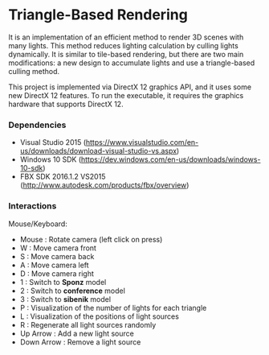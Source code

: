 # Triangle-Based Rendering
It is an implementation of an efficient method to render 3D scenes with many lights. This method reduces lighting calculation by culling lights dynamically. It is similar to tile-based rendering, but there are two main modifications: a new design to accumulate lights and use a triangle-based culling method.

This project is implemented via DirectX 12 graphics API, and it uses some new DirectX 12 features. To run the executable, it requires the graphics hardware that supports DirectX 12.
### Dependencies
* Visual Studio 2015 (https://www.visualstudio.com/en-us/downloads/download-visual-studio-vs.aspx)
* Windows 10 SDK (https://dev.windows.com/en-us/downloads/windows-10-sdk)
* FBX SDK 2016.1.2 VS2015 (http://www.autodesk.com/products/fbx/overview)

### Interactions
Mouse/Keyboard:
- Mouse : Rotate camera (left click on press)
- W : Move camera front
- S : Move camera back
- A : Move camera left
- D : Move camera right
- 1 : Switch to **Sponz** model
- 2 : Switch to **conference** model
- 3 : Switch to **sibenik** model
- P : Visualization of the number of lights for each triangle
- L : Visualization of the positions of light sources
- R : Regenerate all light sources randomly
- Up Arrow : Add a new light source
- Down Arrow : Remove a light source
